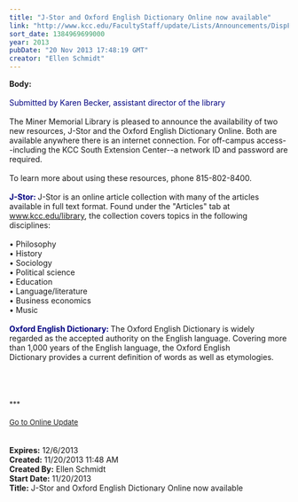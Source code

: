 ```yaml
---
title: "J-Stor and Oxford English Dictionary Online now available"
link: "http://www.kcc.edu/FacultyStaff/update/Lists/Announcements/DispForm.aspx?ID=1332"
sort_date: 1384969699000
year: 2013
pubDate: "20 Nov 2013 17:48:19 GMT"
creator: "Ellen Schmidt"
---
```


<div><b>Body:</b> <div class="ExternalClassC7D4580AE54544D1865145332BDD6AB8"><div><br /><font color="#000080">Submitted by Karen Becker, assistant director of the library</font></div>
<div> </div>
<div>The Miner Memorial Library is pleased to announce the availability of two new resources, J-Stor and the Oxford English Dictionary Online. Both are available anywhere there is an internet connection. For off-campus access--including the KCC South Extension Center--a network ID and password are required. </div>
<div> </div>
<div>To learn more about using these resources, phone 815-802-8400. </div>
<div><br /><font color="#000080"><strong>J-Stor: </strong></font>J-Stor is an online article collection with many of the articles available in full text format. Found under the &quot;Articles&quot; tab at <a href="/library">www.kcc.edu/library</a>, the collection covers topics in the following disciplines:</div>
<div><br />• Philosophy<br />• History<br />• Sociology<br />• Political science<br />• Education<br />• Language/literature<br />• Business economics<br />• Music </div>
<div> </div>
<div><font color="#000080"><strong>Oxford English Dictionary: </strong></font>The Oxford English Dictionary is widely regarded as the accepted authority on the English language. Covering more than 1,000 years of the English language, the Oxford English Dictionary provides a current definition of words as well as etymologies.</div>
<div> </div>
<div> </div>
<div> </div>
<div>
<div><br />
<div></div>
<div>
<div>
<div></div>
<div><font size="2">***</font></div>
<div><font size="2"></font> </div>
<div><font size="2"></font></div>
<div><font size="2"></font></div>
<div><font size="2"></font></div>
<div><font size="2"></font></div>
<div><font size="2"></font></div>
<div><font size="2"></font></div>
<div><font size="2"></font></div>
<div><font size="2"></font></div>
<div><font size="2"></font></div>
<div><font size="2"></font></div>
<div><font size="2"></font></div>
<div><font size="2"></font></div>
<div><font size="2"></font></div>
<div><font size="2"><a href="/FacultyStaff/update/Pages/dailyupdate.aspx">Go to Online Update</a></font></div>
<div></div>
<div><font size="2"></font></div></div></div></div></div>
<div><br /> </div></div></div>
<div><b>Expires:</b> 12/6/2013</div>
<div><b>Created:</b> 11/20/2013 11:48 AM</div>
<div><b>Created By:</b> Ellen Schmidt</div>
<div><b>Start Date:</b> 11/20/2013</div>
<div><b>Title:</b> J-Stor and Oxford English Dictionary Online now available</div>
